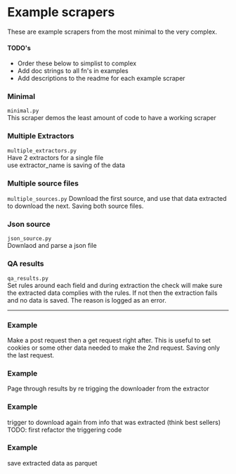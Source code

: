 # Example scrapers

These are example scrapers from the most minimal to the very complex.


#### TODO's
  - Order these below to simplist to complex
  - Add doc strings to all fn's in examples
  - Add descriptions to the readme for each example scraper


### Minimal
`minimal.py`  
This scraper demos the least amount of code to have a working scraper


### Multiple Extractors
`multiple_extractors.py`  
Have 2 extractors for a single file  
use extractor_name is saving of the data


### Multiple source files
`multiple_sources.py`
Download the first source, and use that data extracted to download the next. Saving both source files.


### Json source
`json_source.py`  
Downlaod and parse a json file


### QA results
`qa_results.py`  
Set rules around each field and during extraction the check will make sure the extracted data complies with the rules. If not then the extraction fails and no data is saved. The reason is logged as an error.


--------------------------------------------------------------------------------

### Example
Make a post request then a get request right after. This is useful to set cookies or some other data needed to make the 2nd request. Saving only the last request.


### Example
Page through results by re trigging the downloader from the extractor

### Example
trigger to download again from info that was extracted (think best sellers)  
TODO: first refactor the triggering code

### Example
save extracted data as parquet
